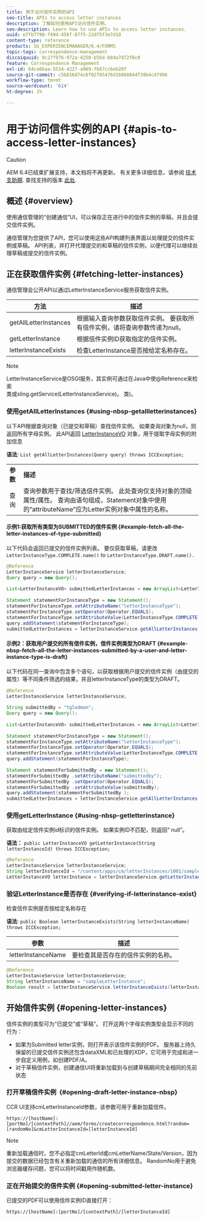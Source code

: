 ```yaml
---
title: 用于访问信件实例的API
seo-title: APIs to access letter instances
description: 了解如何使用API访问信件实例。
seo-description: Learn how to use APIs to access letter instances.
uuid: e7fb7798-f49d-458f-87f5-22df5f3e7d10
content-type: reference
products: SG_EXPERIENCEMANAGER/6.4/FORMS
topic-tags: correspondence-management
discoiquuid: 9c27f976-972a-4250-b56d-b84a7d72f8c8
feature: Correspondence Management
exl-id: 64ca6baa-5534-4227-a969-fb67cc6eb207
source-git-commit: c5b816d74c6f02f85476d16868844f39b4c47996
workflow-type: tm+mt
source-wordcount: '614'
ht-degree: 1%

---
```


# 用于访问信件实例的API {#apis-to-access-letter-instances}

>[!CAUTION]
>
>AEM 6.4已结束扩展支持，本文档将不再更新。 有关更多详细信息，请参阅 [技术支助期](https://helpx.adobe.com/cn/support/programs/eol-matrix.html). 查找支持的版本 [此处](https://experienceleague.adobe.com/docs/).

## 概述 {#overview}

使用通信管理的“创建通信”UI，可以保存正在进行中的信件实例的草稿，并且会提交信件实例。

通信管理为您提供了API，您可以使用这些API构建列表界面以处理提交的信件实例或草稿。 API列表，并打开代理提交的和草稿的信件实例，以便代理可以继续处理草稿或提交的信件实例。

## 正在获取信件实例 {#fetching-letter-instances}

通信管理会公开API以通过LetterInstanceService服务获取信件实例。

| 方法 | 描述 |
|--- |--- |
| getAllLetterInstances | 根据输入查询参数获取信件实例。 要获取所有信件实例，请将查询参数传递为null。 |
| getLetterInstance | 根据信件实例ID获取指定的信件实例。 |
| letterInstanceExists | 检查LetterInstance是否按给定名称存在。 |

>[!NOTE]
>
>LetterInstanceService是OSGI服务，其实例可通过在Java中使@Reference来检索\
>类或sling.getService(LetterInstanceService)。 类)。

### 使用getAllLetterInstances {#using-nbsp-getallletterinstances}

以下API根据查询对象（已提交和草稿）查找信件实例。 如果查询对象为null，则返回所有字母实例。 此API返回 [LetterInstanceVO](https://helpx.adobe.com/aem-forms/6-2/javadocs/com/adobe/icc/dbforms/obj/LetterInstanceVO.html) 对象，用于提取字母实例的附加信息

**语法**: `List getAllLetterInstances(Query query) throws ICCException;`

<table> 
 <tbody> 
  <tr> 
   <td><strong>参数</strong></td> 
   <td><strong>描述</strong></td> 
  </tr> 
  <tr> 
   <td>查询</td> 
   <td>查询参数用于查找/筛选信件实例。 此处查询仅支持对象的顶级属性/属性。 查询由语句组成，Statement对象中使用的“attributeName”应为Letter实例对象中属性的名称。<br /> </td> 
  </tr> 
 </tbody> 
</table>

#### 示例1:获取所有类型为SUBMITTED的信件实例 {#example-fetch-all-the-letter-instances-of-type-submitted}

以下代码会返回已提交的信件实例列表。 要仅获取草稿，请更改 `LetterInstanceType.COMPLETE.name()` to `LetterInstanceType.DRAFT.name().`

```java
@Reference
LetterInstanceService letterInstanceService;
Query query = new Query();
 
List<LetterInstanceVO> submittedLetterInstances = new ArrayList<LetterInstanceVO>();
 
Statement statementForInstanceType = new Statement();
statementForInstanceType.setAttributeName("letterInstanceType");
statementForInstanceType.setOperator(Operator.EQUALS);
statementForInstanceType.setAttributeValue(LetterInstanceType.COMPLETE.name());
query.addStatement(statementForInstanceType);
submittedLetterInstances = letterInstanceService.getAllLetterInstances(query);
```

#### 示例2：获取用户提交的所有信件实例，信件实例类型为DRAFT {#example-nbsp-fetch-all-the-letter-instances-submitted-by-a-user-and-letter-instance-type-is-draft}

以下代码在同一查询中包含多个语句，以获取根据用户提交的信件实例（由提交的属性）等不同条件筛选的结果，并且letterInstanceType的类型为DRAFT。

```java
@Reference
LetterInstanceService letterInstanceService;
 
String submittedBy = "tglodman";
Query query = new Query();
 
List<LetterInstanceVO> submittedLetterInstances = new ArrayList<LetterInstanceVO>();
 
Statement statementForInstanceType = new Statement();
statementForInstanceType.setAttributeName("letterInstanceType");
statementForInstanceType.setOperator(Operator.EQUALS);
statementForInstanceType.setAttributeValue(LetterInstanceType.COMPLETE.name());
query.addStatement(statementForInstanceType);
 
Statement statementForSubmittedBy = new Statement();
statementForSubmittedBy .setAttributeName("submittedby");
statementForSubmittedBy .setOperator(Operator.EQUALS);
statementForSubmittedBy .setAttributeValue(submittedBy);
query.addStatement(statementForSubmittedBy );
submittedLetterInstances = letterInstanceService.getAllLetterInstances(query);
```

### 使用getLetterInstance {#using-nbsp-getletterinstance}

获取由给定信件实例id标识的信件实例。 如果实例ID不匹配，则返回“ null”。

**语法：** `public LetterInstanceVO getLetterInstance(String letterInstanceId) throws ICCException;`

```java
@Reference
LetterInstanceService letterInstanceService;
String letterInstanceId = "/content/apps/cm/letterInstances/1001/sampleLetterInstance";
LetterInstanceVO letterInstance = letterInstanceService.getLetterInstance(letterInstanceId );
```

### 验证LetterInstance是否存在 {#verifying-if-letterinstance-exist}

检查信件实例是否按给定名称存在

**语法**: `public Boolean letterInstanceExists(String letterInstanceName) throws ICCException;`

| **参数** | **描述** |
|---|---|
| letterInstanceName | 要检查其是否存在的信件实例的名称。 |

```java
@Reference
LetterInstanceService letterInstanceService;
String letterInstanceName = "sampleLetterInstance";
Boolean result = letterInstanceService.letterInstanceExists(letterInstanceName );
```

## 开始信件实例 {#opening-letter-instances}

信件实例的类型可为“已提交”或“草稿”。 打开这两个字母实例类型会显示不同的行为：

* 如果为Submitted letter实例，则打开表示该信件实例的PDF。 服务器上持久保留的已提交信件实例还包含dataXML和已处理的XDP，它可用于完成和进一步自定义用例，如创建PDF/A。
* 对于草稿信件实例，创建通信UI将重新加载到与创建草稿期间完全相同的先前状态

### 打开草稿信件实例  {#opening-draft-letter-instance-nbsp}

CCR UI支持cmLetterInstanceId参数，该参数可用于重新加载信件。

`https://[hostName]:[portNo]/[contextPath]//aem/forms/createcorrespondence.html?random=[randomNo]&cmLetterInstanceId=[letterInstanceId]`

>[!NOTE]
>
>重新加载通信时，您不必指定cmLetterId或cmLetterName/State/Version，因为提交的数据已经包含有关重新加载的通信的所有详细信息。 RandomNo用于避免浏览器缓存问题，您可以将时间戳用作随机数。

### 正在开始提交的信件实例 {#opening-submitted-letter-instance}

已提交的PDF可以使用信件实例ID直接打开：

`https://[hostName]:[portNo]/[contextPath]/[letterInstanceId]`
